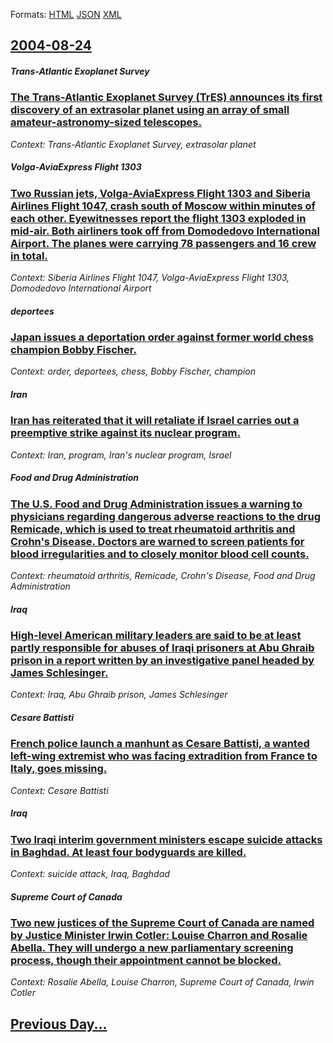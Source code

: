 
Formats: [HTML](2004/08/24/index.html)  [JSON](2004/08/24/index.json)  [XML](2004/08/24/index.xml)  

## [2004-08-24](/news/2004/08/24/index.md)

##### Trans-Atlantic Exoplanet Survey
### [ The Trans-Atlantic Exoplanet Survey (TrES) announces its first discovery of an extrasolar planet using an array of small amateur-astronomy-sized telescopes. ](/news/2004/08/24/the-trans-atlantic-exoplanet-survey-tres-announces-its-first-discovery-of-an-extrasolar-planet-using-an-array-of-small-amateur-astronomy.md)
_Context: Trans-Atlantic Exoplanet Survey, extrasolar planet_

##### Volga-AviaExpress Flight 1303
### [ Two Russian jets, Volga-AviaExpress Flight 1303 and Siberia Airlines Flight 1047, crash south of Moscow within minutes of each other. Eyewitnesses report the flight 1303 exploded in mid-air. Both airliners took off from Domodedovo International Airport. The planes were carrying 78 passengers and 16 crew in total. ](/news/2004/08/24/two-russian-jets-volga-aviaexpress-flight-1303-and-siberia-airlines-flight-1047-crash-south-of-moscow-within-minutes-of-each-other-eyewi.md)
_Context: Siberia Airlines Flight 1047, Volga-AviaExpress Flight 1303, Domodedovo International Airport_

##### deportees
### [ Japan issues a deportation order against former world chess champion Bobby Fischer. ](/news/2004/08/24/japan-issues-a-deportation-order-against-former-world-chess-champion-bobby-fischer.md)
_Context: order, deportees, chess, Bobby Fischer, champion_

##### Iran
### [ Iran has reiterated that it will retaliate if Israel carries out a preemptive strike against its nuclear program. ](/news/2004/08/24/iran-has-reiterated-that-it-will-retaliate-if-israel-carries-out-a-preemptive-strike-against-its-nuclear-program.md)
_Context: Iran, program, Iran's nuclear program, Israel_

##### Food and Drug Administration
### [ The U.S. Food and Drug Administration issues a warning to physicians regarding dangerous adverse reactions to the drug Remicade, which is used to treat rheumatoid arthritis and Crohn's Disease. Doctors are warned to screen patients for blood irregularities and to closely monitor blood cell counts. ](/news/2004/08/24/the-u-s-food-and-drug-administration-issues-a-warning-to-physicians-regarding-dangerous-adverse-reactions-to-the-drug-remicade-which-is-u.md)
_Context: rheumatoid arthritis, Remicade, Crohn's Disease, Food and Drug Administration_

##### Iraq
### [ High-level American military leaders are said to be at least partly responsible for abuses of Iraqi prisoners at Abu Ghraib prison in a report written by an investigative panel headed by James Schlesinger. ](/news/2004/08/24/high-level-american-military-leaders-are-said-to-be-at-least-partly-responsible-for-abuses-of-iraqi-prisoners-at-abu-ghraib-prison-in-a-rep.md)
_Context: Iraq, Abu Ghraib prison, James Schlesinger_

##### Cesare Battisti
### [ French police launch a manhunt as Cesare Battisti, a wanted left-wing extremist who was facing extradition from France to Italy, goes missing. ](/news/2004/08/24/french-police-launch-a-manhunt-as-cesare-battisti-a-wanted-left-wing-extremist-who-was-facing-extradition-from-france-to-italy-goes-missi.md)
_Context: Cesare Battisti_

##### Iraq
### [ Two Iraqi interim government ministers escape suicide attacks in Baghdad. At least four bodyguards are killed. ](/news/2004/08/24/two-iraqi-interim-government-ministers-escape-suicide-attacks-in-baghdad-at-least-four-bodyguards-are-killed.md)
_Context: suicide attack, Iraq, Baghdad_

##### Supreme Court of Canada
### [ Two new justices of the Supreme Court of Canada are named by Justice Minister Irwin Cotler: Louise Charron and Rosalie Abella. They will undergo a new parliamentary screening process, though their appointment cannot be blocked. ](/news/2004/08/24/two-new-justices-of-the-supreme-court-of-canada-are-named-by-justice-minister-irwin-cotler-louise-charron-and-rosalie-abella-they-will-un.md)
_Context: Rosalie Abella, Louise Charron, Supreme Court of Canada, Irwin Cotler_

## [Previous Day...](/news/2004/08/23/index.md)

